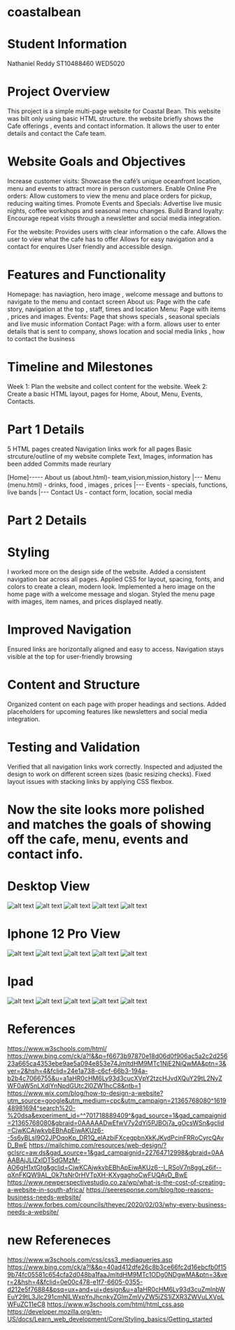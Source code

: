 # coastalbean

# Student Information
Nathaniel Reddy
ST10488460
WED5020

# Project Overview
This project is a simple multi-page website for Coastal Bean. 
This website was bilt only using basic HTML structure.
the website briefly shows the Cafe offerings , events and contact information.
It allows the user to enter details and contact the Cafe team.

# Website Goals and Objectives
Increase customer visits: Showcase the café’s unique oceanfront location, menu and events to attract more in person customers.
Enable Online Pre orders: Allow customers to view the menu and place orders for pickup, reducing waiting times. 
Promote Events and Specials: Advertise live music nights, coffee workshops and seasonal menu changes. 
Build Brand loyalty: Encourage repeat visits through a newsletter and social media integration.

For the website: 
Provides users with clear information o the cafe.
Allows the user to view what the cafe has to offer 
Allows for easy navigation and a contact for enquires
User friendly and accessible design.

# Features and Functionality 
Homepage: has naviagtion, hero image , welcome message and buttons to navigate to the menu and contact screen
About us: Page with the cafe story, navigation at the top , staff, times and location 
Menu:  Page with items , prices  and images. 
Events: Page that shows specials , seasonal specials  and live music information
Contact Page: with a form. allows user to enter details that is sent to company, shows location and social media links , how to contact the business

# Timeline and Milestones
Week 1: Plan the website and collect content for the website.
Week 2: Create a basic HTML layout, pages for Home, About, Menu, Events, Contacts.

# Part 1 Details
5 HTML pages created 
Navigation links work for all pages
Basic strcuture/outline of my website complete 
Text, Images, information has been added
Commits made reurlary 

[Home]----- About us (about.html)- team,vision,mission,history
      |--- Menu (menu.html) - drinks, food , images , prices
      |--- Events - specials, functions, live bands
      |--- Contact Us - contact form, location, social media 



# Part 2 Details

# Styling
I worked more on the design side of the website.
Added a consistent navigation bar across all pages.
Applied CSS for layout, spacing, fonts, and colors to create a clean, modern look.
Implemented a hero image on the home page with a welcome message and slogan.
Styled the menu page with images, item names, and prices displayed neatly.

# Improved Navigation
Ensured links are horizontally aligned and easy to access.
Navigation stays visible at the top for user-friendly browsing

# Content and Structure
Organized content on each page with proper headings and sections.
Added placeholders for upcoming features like newsletters and social media integration.

# Testing and Validation
Verified that all navigation links work correctly.
Inspected and adjusted the design to work on different screen sizes (basic resizing checks).
Fixed layout issues with stacking links by applying CSS flexbox.

# Now the site looks more polished and matches the goals of showing off the cafe, menu, events and contact info.

# Desktop View
![alt text](<Screenshot 2025-09-26 143540-1.png>) 
![alt text](<Screenshot 2025-09-26 143554.png>) 
![alt text](<Screenshot 2025-09-26 143610.png>) 
![alt text](<Screenshot 2025-09-26 143622.png>) 
![alt text](<Screenshot 2025-09-26 143632.png>)

# Iphone 12 Pro View
![alt text](<Screenshot 2025-09-26 151207.png>)
 ![alt text](<Screenshot 2025-09-26 151124.png>) 
 ![alt text](<Screenshot 2025-09-26 151138.png>) 
 ![alt text](<Screenshot 2025-09-26 151147.png>)
  ![alt text](<Screenshot 2025-09-26 151155.png>)

  # Ipad
  ![alt text](<Screenshot 2025-09-26 151317.png>)
   ![alt text](<Screenshot 2025-09-26 151223.png>) 
 ![alt text](<Screenshot 2025-09-26 151245.png>) 
 ![alt text](<Screenshot 2025-09-26 151254.png>)
  ![alt text](<Screenshot 2025-09-26 151305.png>)


    
# References 
https://www.w3schools.com/html/
https://www.bing.com/ck/a?!&&p=f6673b97870e18d06d0f906ac5a2c2d25623a665ca4353ebe9ae5a094e853e74JmltdHM9MTc1NjE2NjQwMA&ptn=3&ver=2&hsh=4&fclid=24e1a738-c6cf-66b3-194a-b2b4c7066755&u=a1aHR0cHM6Ly93d3cucXVpY2tzcHJvdXQuY29tL2NyZWF0aW5nLXdlYnNpdGUtc2l0ZW1hcC8&ntb=1
https://www.wix.com/blog/how-to-design-a-website?utm_source=google&utm_medium=cpc&utm_campaign=21365768080^161948981694^search%20-%20dsa&experiment_id=^^701718889409^&gad_source=1&gad_campaignid=21365768080&gbraid=0AAAAADwEfwV7y2dYi5PJBOj7a_gOcsWSn&gclid=CjwKCAjwkvbEBhApEiwAKUz6--5s6yBLsI9O2JPOqoKp_DR1Q_elAzbiFXcegpbnXkKJKydPcinFRRoCyrcQAvD_BwE
https://mailchimp.com/resources/web-design/?gclsrc=aw.ds&gad_source=1&gad_campaignid=22764712998&gbraid=0AAAABAjJLlZxIDT5dGMzM-AO6gH1xtGtg&gclid=CjwKCAjwkvbEBhApEiwAKUz6--I_RSoV7n8ggLz6if--qXnFKQW9AL_Ok7tsNr0rHVTpXH-KXygaghoCwFUQAvD_BwE
https://www.newperspectivestudio.co.za/wp/what-is-the-cost-of-creating-a-website-in-south-africa/
https://seeresponse.com/blog/top-reasons-business-needs-website/
https://www.forbes.com/councils/theyec/2020/02/03/why-every-business-needs-a-website/ 
# new Refereneces 
https://www.w3schools.com/css/css3_mediaqueries.asp
https://www.bing.com/ck/a?!&&p=40ad412dfe26c8b3ce66fc2d16ebcfb0f159b74fc05581c654cfa2d048ba1faaJmltdHM9MTc1ODg0NDgwMA&ptn=3&ver=2&hsh=4&fclid=0e00c478-e1f7-6605-0355-d212e5f76884&psq=ux+and+ui+design&u=a1aHR0cHM6Ly93d3cuZmlnbWEuY29tL3Jlc291cmNlLWxpYnJhcnkvZGlmZmVyZW5jZS1iZXR3ZWVuLXVpLWFuZC11eC8
https://www.w3schools.com/html/html_css.asp
https://developer.mozilla.org/en-US/docs/Learn_web_development/Core/Styling_basics/Getting_started
